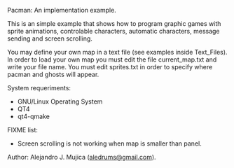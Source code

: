 Pacman: An implementation example.

This is an simple example that shows how to program graphic games with sprite animations, controlable characters, automatic characters, message sending and screen scrolling.

You may define your own map in a text file (see examples inside Text_Files). In
order to load your own map you must edit the file current_map.txt and write
your file name. You must edit sprites.txt in order to specify where pacman and
ghosts will appear.

System requeriments:

- GNU/Linux Operating System
- QT4
- qt4-qmake

FIXME list:
- Screen scrolling is not working when map is smaller than panel.

Author: Alejandro J. Mujica (aledrums@gmail.com).
